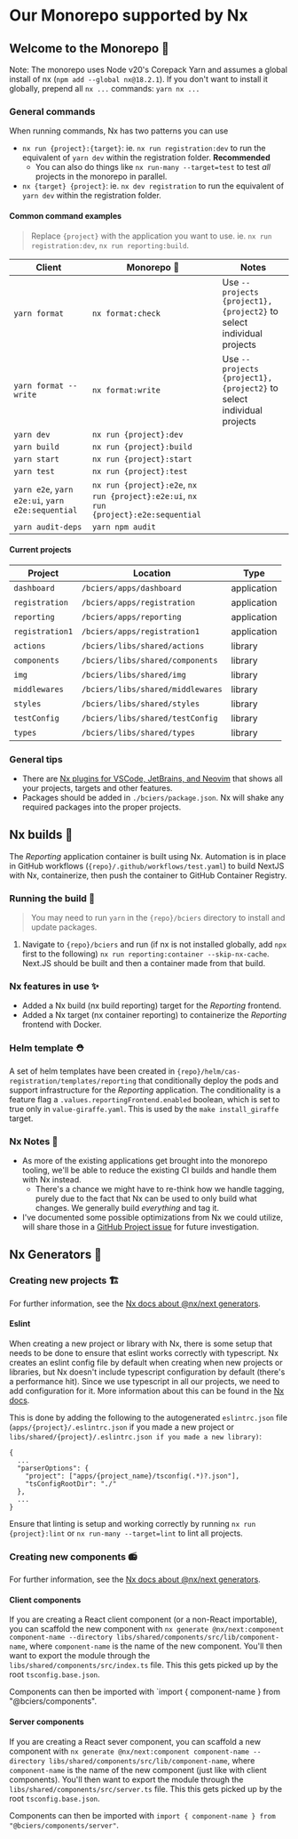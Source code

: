 # Our Monorepo supported by Nx

## Welcome to the Monorepo 🚝

Note: The monorepo uses Node v20's Corepack Yarn and assumes a global install of nx (`npm add --global nx@18.2.1`). If you don't want to install it globally, prepend all `nx ...` commands: `yarn nx ...`

### General commands

When running commands, Nx has two patterns you can use

- `nx run {project}:{target}`: ie. `nx run registration:dev` to run the equivalent of `yarn dev` within the registration folder. **Recommended**
  - You can also do things like `nx run-many --target=test` to test _all_ projects in the monorepo in parallel.
- `nx {target} {project}`: ie. `nx dev registration` to run the equivalent of `yarn dev` within the registration folder.

#### Common command examples

> Replace `{project}` with the application you want to use. ie. `nx run registration:dev`, `nx run reporting:build`.

| Client                                           | Monorepo 🚝                                                                          | Notes                                                                |
| ------------------------------------------------ | ------------------------------------------------------------------------------------ | -------------------------------------------------------------------- |
| `yarn format`                                    | `nx format:check`                                                                    | Use `--projects {project1},{project2}` to select individual projects |
| `yarn format --write`                            | `nx format:write`                                                                    | Use `--projects {project1},{project2}` to select individual projects |
| `yarn dev`                                       | `nx run {project}:dev`                                                               |                                                                      |
| `yarn build`                                     | `nx run {project}:build`                                                             |                                                                      |
| `yarn start`                                     | `nx run {project}:start`                                                             |                                                                      |
| `yarn test`                                      | `nx run {project}:test`                                                              |                                                                      |
| `yarn e2e`, `yarn e2e:ui`, `yarn e2e:sequential` | `nx run {project}:e2e`, `nx run {project}:e2e:ui`, `nx run {project}:e2e:sequential` |                                                                      |
| `yarn audit-deps`                                | `yarn npm audit`                                                                     |                                                                      |

#### Current projects

| Project         | Location                          | Type        |
| --------------- | --------------------------------- | ----------- |
| `dashboard`     | `/bciers/apps/dashboard`          | application |
| `registration`  | `/bciers/apps/registration`       | application |
| `reporting`     | `/bciers/apps/reporting`          | application |
| `registration1` | `/bciers/apps/registration1`      | application |
| `actions`       | `/bciers/libs/shared/actions`     | library     |
| `components`    | `/bciers/libs/shared/components`  | library     |
| `img`           | `/bciers/libs/shared/img`         | library     |
| `middlewares`   | `/bciers/libs/shared/middlewares` | library     |
| `styles`        | `/bciers/libs/shared/styles`      | library     |
| `testConfig`    | `/bciers/libs/shared/testConfig`  | library     |
| `types`         | `/bciers/libs/shared/types`       | library     |

### General tips

- There are [Nx plugins for VSCode, JetBrains, and Neovim](https://nx.dev/getting-started/editor-setup) that shows all your projects, targets and other features.
- Packages should be added in `./bciers/package.json`. Nx will shake any required packages into the proper projects.

## Nx builds 🔨

The _Reporting_ application container is built using Nx. Automation is in place in GitHub workflows (`{repo}/.github/workflows/test.yaml`) to build NextJS with Nx, containerize, then push the container to GitHub Container Registry.

### Running the build 🏃

> You may need to run `yarn` in the `{repo}/bciers` directory to install and update packages.

1. Navigate to `{repo}/bciers` and run (if nx is not installed globally, add `npx` first to the following) `nx run reporting:container --skip-nx-cache`. Next.JS should be built and then a container made from that build.

### Nx features in use ✨

- Added a Nx build (nx build reporting) target for the _Reporting_ frontend.
- Added a Nx target (nx container reporting) to containerize the _Reporting_ frontend with Docker.

### Helm template ⛑️

A set of helm templates have been created in `{repo}/helm/cas-registration/templates/reporting` that conditionally deploy the pods and support infrastructure for the _Reporting_ application. The conditionality is a feature flag a `.values.reportingFrontend.enabled` boolean, which is set to true only in `value-giraffe.yaml`. This is used by the `make install_giraffe` target.

### Nx Notes 📝

- As more of the existing applications get brought into the monorepo tooling, we'll be able to reduce the existing CI builds and handle them with Nx instead.
  - There's a chance we might have to re-think how we handle tagging, purely due to the fact that Nx can be used to only build what changes. We generally build _everything_ and tag it.
- I've documented some possible optimizations from Nx we could utilize, will share those in a [GitHub Project issue](https://github.com/orgs/bcgov/projects/123/views/1?filterQuery=-status%3Adone+nx&pane=issue&itemId=55856106) for future investigation.

## Nx Generators 🦾

### Creating new projects 🏗

For further information, see the [Nx docs about @nx/next generators](https://nx.dev/nx-api/next/generators/application).

#### Eslint

When creating a new project or library with Nx, there is some setup that needs to be done to ensure that eslint works correctly with typescript. Nx creates an eslint config file by default when creating when new projects or libraries, but Nx doesn't include typescript configuration by default (there's a performance hit). Since we use typescript in all our projects, we need to add configuration for it. More information about this can be found in the [Nx docs](https://nx.dev/latest/react/guides/eslint).

This is done by adding the following to the autogenerated `eslintrc.json` file (`apps/{project}/.eslintrc.json` if you made a new project or `libs/shared/{project}/.eslintrc.json if you made a new library)`:

```
{
  ...
  "parserOptions": {
    "project": ["apps/{project_name}/tsconfig(.*)?.json"],
    "tsConfigRootDir": "./"
  },
  ...
}
```

Ensure that linting is setup and working correctly by running `nx run {project}:lint` or `nx run-many --target=lint` to lint all projects.

### Creating new components 📻

For further information, see the [Nx docs about @nx/next generators](https://nx.dev/nx-api/next/generators/component).

#### Client components

If you are creating a React client component (or a non-React importable), you can scaffold the new component with `nx generate @nx/next:component component-name --directory libs/shared/components/src/lib/component-name`, where `component-name` is the name of the new component. You'll then want to export the module through the `libs/shared/components/src/index.ts` file. This this gets picked up by the root `tsconfig.base.json`.

Components can then be imported with `import { component-name } from "@bciers/components".

#### Server components

If you are creating a React sever component, you can scaffold a new component with `nx generate @nx/next:component component-name --directory libs/shared/components/src/lib/component-name`, where `component-name` is the name of the new component (just like with client components). You'll then want to export the module through the `libs/shared/components/src/server.ts` file. This this gets picked up by the root `tsconfig.base.json`.

Components can then be imported with `import { component-name } from "@bciers/components/server"`.
